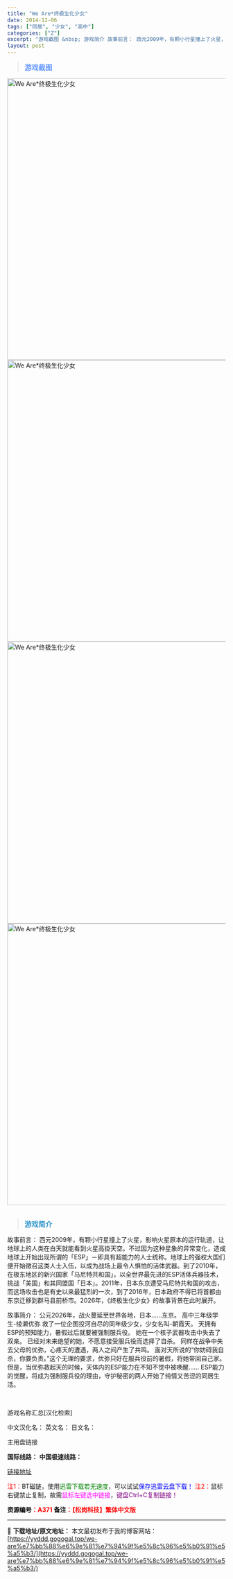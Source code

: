 ```yaml
---
title: "We Are*终极生化少女"
date: 2014-12-06
tags: ["同居", "少女", "高中"]
categories: ["Z"]
excerpt: "游戏截图 &nbsp; 游戏简介 故事前言： 西元2009年，有颗小行星撞上了火星，影响火星原本的运行轨道，让地球上的人类在白天就能看到火星高掛天空。不过因为这种星象的异常变化，造成地球上开始出现所谓的「ESP」－即具有超能力的人士统称。地球上的强权大国们便开始徵召这类人士入伍，以成为战场上最令人惧&hellip;"
layout: post
---
```


<div>
<blockquote><b><span style="font-size: 12pt; color: #6699ff;">游戏截图</span></b></blockquote>
<div><img title="点击放大" src="https://yyddd.gogogal.top/wp-content/uploads/2025/04/20250430_68120550f37f0.webp" alt="We Are*终极生化少女" width="650" /></div>
<div><img title="点击放大" src="https://yyddd.gogogal.top/wp-content/uploads/2025/04/20250430_681205523b6a2.webp" alt="We Are*终极生化少女" width="650" /></div>
<div><img title="点击放大" src="https://yyddd.gogogal.top/wp-content/uploads/2025/04/20250430_68120553ad883.webp" alt="We Are*终极生化少女" width="650" /></div>
<div><img title="点击放大" src="https://yyddd.gogogal.top/wp-content/uploads/2025/04/20250430_6812055578cc1.webp" alt="We Are*终极生化少女" width="650" /></div>
&nbsp;
<blockquote><b><span style="font-size: 12pt; color: #3399cc;">游戏简介</span></b></blockquote>
<div>故事前言：
西元2009年，有颗小行星撞上了火星，影响火星原本的运行轨道，让地球上的人类在白天就能看到火星高掛天空。不过因为这种星象的异常变化，造成地球上开始出现所谓的「ESP」－即具有超能力的人士统称。地球上的强权大国们便开始徵召这类人士入伍，以成为战场上最令人惧怕的活体武器。到了2010年，在极东地区的新兴国家「马尼特共和国」，以全世界最先进的ESP活体兵器技术，挑战「美国」和其同盟国「日本」。2011年，日本东京遭受马尼特共和国的攻击，而这场攻击也是有史以来最猛烈的一次，到了2016年，日本政府不得已将首都由东京迁移到群马县前桥市。2026年，《终极生化少女》的故事背景在此时展开。

故事简介：
公元2026年，战火蔓延至世界各地，日本……东京。
高中三年级学生-绫濑优弥
救了一位企图投河自尽的同年级少女，少女名叫-朝霞天。
天拥有ESP的预知能力，暑假过后就要被强制服兵役。
她在一个核子武器攻击中失去了双亲。
已经对未来绝望的她，不愿意接受服兵役而选择了自杀。
同样在战争中失去父母的优弥，心疼天的遭遇，两人之间产生了共鸣。
面对天所说的“你妨碍我自杀，你要负责。”这个无理的要求，优弥只好在服兵役前的暑假，将她带回自己家。
但是，当优弥救起天的时候，天体内的ESP能力在不知不觉中被唤醒……
ESP能力的觉醒，将成为强制服兵役的理由，守护秘密的两人开始了纯情又苦涩的同居生活。</div>
&nbsp;

游戏名称汇总[汉化检索]

中文汉化名：
英文名：
日文名：
</div>
<div class="panel panel-primary">
<div class="panel-heading">主用盘链接</div>
<div class="panel-body">

<b>国际线路：</b>
<b>中国极速线路：</b>

<!--wechatfans start-->

<a href="https://pan.xunlei.com/s/VOT-Rox0ZW2iqj8Xee89GNTfA1?pwd=8n58#">链接地址</a>

<!--wechatfans end-->
<span style="color: #ff0000;">注1：</span>BT磁链，使用<span style="color: #008000;">迅雷下载若无速度</span>，可以试试<span style="color: #0000ff;">保存迅雷云盘下载！</span>
<span style="color: #ff0000;">注2：</span>鼠标右键禁止复制，故需<span style="color: #ff00ff;">鼠标左键选中链接</span>，<span style="color: #800080;">键盘Ctrl+C复制链接！</span>

</div>
<div class="panel-footer"><span style="color: #ff0000;"><b><span style="color: #000000;">资源编号</span>：A371</b></span>
<span style="color: #ff0000;"><b><span style="color: #000000;">备注</span>：【松岗科技】繁体中文版</b></span></div>
</div>

---
📖 **下载地址/原文地址：** 本文最初发布于我的博客网站：[https://yyddd.gogogal.top/we-are%e7%bb%88%e6%9e%81%e7%94%9f%e5%8c%96%e5%b0%91%e5%a5%b3/](https://yyddd.gogogal.top/we-are%e7%bb%88%e6%9e%81%e7%94%9f%e5%8c%96%e5%b0%91%e5%a5%b3/)

